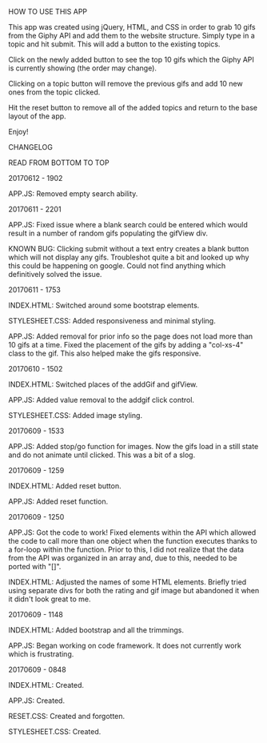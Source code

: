 HOW TO USE THIS APP

This app was created using jQuery, HTML, and CSS in order to grab 10 gifs from the Giphy API and add them to the website structure. Simply type in a topic and hit submit. This will add a button to the existing topics. 

Click on the newly added button to see the top 10 gifs which the Giphy API is currently showing (the order may change). 

Clicking on a topic button will remove the previous gifs and add 10 new ones from the topic clicked.

Hit the reset button to remove all of the added topics and return to the base layout of the app.

Enjoy!

CHANGELOG

READ FROM BOTTOM TO TOP

20170612 - 1902 

APP.JS: Removed empty search ability.

20170611 - 2201

APP.JS: Fixed issue where a blank search could be entered which would result in a number of random gifs populating the gifView div.

KNOWN BUG: Clicking submit without a text entry creates a blank button which will not display any gifs. Troubleshot quite a bit and looked up why this could be happening on google. Could not find anything which definitively solved the issue.

20170611 - 1753

INDEX.HTML: Switched around some bootstrap elements.

STYLESHEET.CSS: Added responsiveness and minimal styling.

APP.JS: Added removal for prior info so the page does not load more than 10 gifs at a time. Fixed the placement of the gifs by adding a "col-xs-4" class to the gif. This also helped make the gifs responsive.

20170610 - 1502

INDEX.HTML: Switched places of the addGif and gifView.

APP.JS: Added value removal to the addgif click control.

STYLESHEET.CSS: Added image styling.

20170609 - 1533

APP.JS: Added stop/go function for images. Now the gifs load in a still state and do not animate until clicked. This was a bit of a slog.

20170609 - 1259

INDEX.HTML: Added reset button.

APP.JS: Added reset function.

20170609 - 1250

APP.JS: Got the code to work! Fixed elements within the API which allowed the code to call more than one object when the function executes thanks to a for-loop within the function. Prior to this, I did not realize that the data from the API was organized in an array and, due to this, needed to be ported with "[]".

INDEX.HTML: Adjusted the names of some HTML elements. Briefly tried using separate divs for both the rating and gif image but abandoned it when it didn't look great to me.

20170609 - 1148

INDEX.HTML: Added bootstrap and all the trimmings.

APP.JS: Began working on code framework. It does not currently work which is frustrating.

20170609 - 0848

INDEX.HTML: Created.

APP.JS: Created.

RESET.CSS: Created and forgotten.

STYLESHEET.CSS: Created.